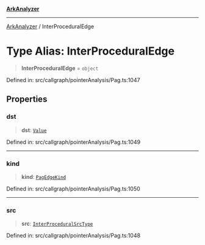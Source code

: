 [**ArkAnalyzer**](../README.md)

***

[ArkAnalyzer](../globals.md) / InterProceduralEdge

# Type Alias: InterProceduralEdge

> **InterProceduralEdge** = `object`

Defined in: src/callgraph/pointerAnalysis/Pag.ts:1047

## Properties

### dst

> **dst**: [`Value`](../interfaces/Value.md)

Defined in: src/callgraph/pointerAnalysis/Pag.ts:1049

***

### kind

> **kind**: [`PagEdgeKind`](../enumerations/PagEdgeKind.md)

Defined in: src/callgraph/pointerAnalysis/Pag.ts:1050

***

### src

> **src**: [`InterProceduralSrcType`](InterProceduralSrcType.md)

Defined in: src/callgraph/pointerAnalysis/Pag.ts:1048
